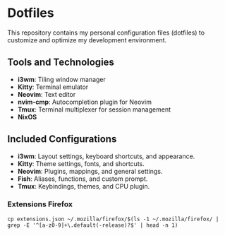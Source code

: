 # Dotfiles

This repository contains my personal configuration files (dotfiles) to customize and optimize my development environment.

## Tools and Technologies

- **i3wm**: Tiling window manager
- **Kitty**: Terminal emulator
- **Neovim**: Text editor
- **nvim-cmp**: Autocompletion plugin for Neovim
- **Tmux**: Terminal multiplexer for session management
- **NixOS**
## Included Configurations

- **i3wm**: Layout settings, keyboard shortcuts, and appearance.
- **Kitty**: Theme settings, fonts, and shortcuts.
- **Neovim**: Plugins, mappings, and general settings.
- **Fish**: Aliases, functions, and custom prompt.
- **Tmux**: Keybindings, themes, and CPU plugin.


### Extensions Firefox


```shell
cp extensions.json ~/.mozilla/firefox/$(ls -1 ~/.mozilla/firefox/ | grep -E '^[a-z0-9]+\.default(-release)?$' | head -n 1)
```
